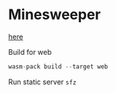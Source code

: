 # Minesweeper

[here](https://youtu.be/0ywizYLPV00?list=PLcK845XHyaAGoNNS9I6C9DSzv8gBxEPGK&t=4035)

Build for web

```rust
wasm-pack build --target web
```

Run static server
```sfz```
